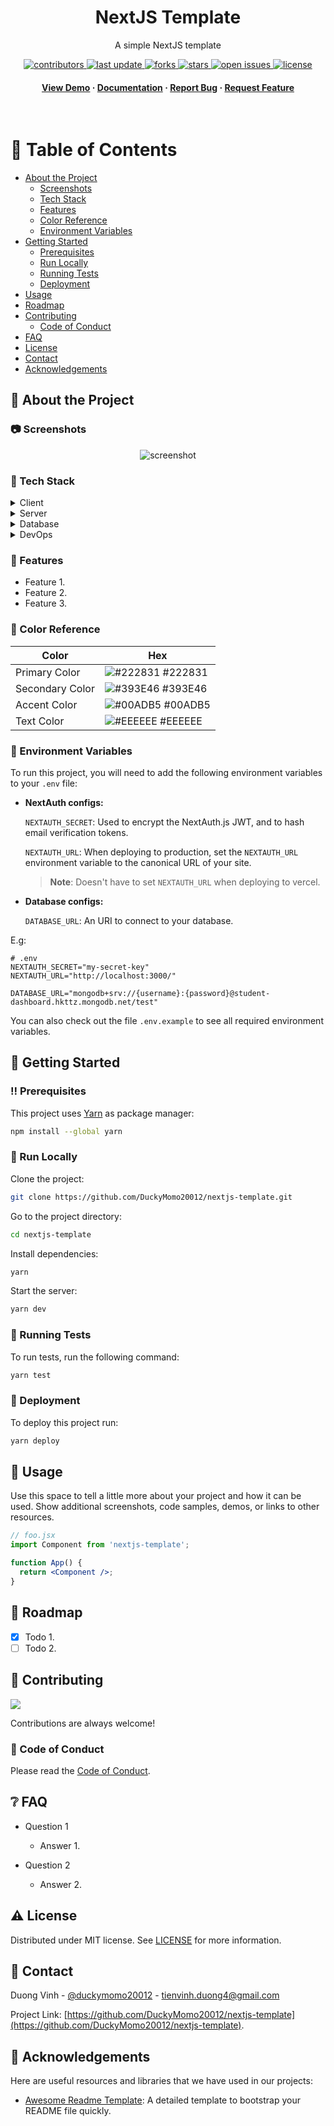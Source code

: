 <div align="center">

  <h1>NextJS Template</h1>

  <p>
    A simple NextJS template
  </p>

<!-- Badges -->
<p>
  <a href="https://github.com/DuckyMomo20012/nextjs-template/graphs/contributors">
    <img src="https://img.shields.io/github/contributors/DuckyMomo20012/nextjs-template" alt="contributors" />
  </a>
  <a href="">
    <img src="https://img.shields.io/github/last-commit/DuckyMomo20012/nextjs-template" alt="last update" />
  </a>
  <a href="https://github.com/DuckyMomo20012/nextjs-template/network/members">
    <img src="https://img.shields.io/github/forks/DuckyMomo20012/nextjs-template" alt="forks" />
  </a>
  <a href="https://github.com/DuckyMomo20012/nextjs-template/stargazers">
    <img src="https://img.shields.io/github/stars/DuckyMomo20012/nextjs-template" alt="stars" />
  </a>
  <a href="https://github.com/DuckyMomo20012/nextjs-template/issues/">
    <img src="https://img.shields.io/github/issues/DuckyMomo20012/nextjs-template" alt="open issues" />
  </a>
  <a href="https://github.com/DuckyMomo20012/nextjs-template/blob/main/LICENSE">
    <img src="https://img.shields.io/github/license/DuckyMomo20012/nextjs-template.svg" alt="license" />
  </a>
</p>

<h4>
    <a href="https://github.com/DuckyMomo20012/nextjs-template/">View Demo</a>
  <span> · </span>
    <a href="https://github.com/DuckyMomo20012/nextjs-template">Documentation</a>
  <span> · </span>
    <a href="https://github.com/DuckyMomo20012/nextjs-template/issues/">Report Bug</a>
  <span> · </span>
    <a href="https://github.com/DuckyMomo20012/nextjs-template/issues/">Request Feature</a>
  </h4>
</div>

<br />

<!-- Table of Contents -->

# :notebook_with_decorative_cover: Table of Contents

- [About the Project](#star2-about-the-project)
  - [Screenshots](#camera-screenshots)
  - [Tech Stack](#space_invader-tech-stack)
  - [Features](#dart-features)
  - [Color Reference](#art-color-reference)
  - [Environment Variables](#key-environment-variables)
- [Getting Started](#toolbox-getting-started)
  - [Prerequisites](#bangbang-prerequisites)
  - [Run Locally](#running-run-locally)
  - [Running Tests](#test_tube-running-tests)
  - [Deployment](#triangular_flag_on_post-deployment)
- [Usage](#eyes-usage)
- [Roadmap](#compass-roadmap)
- [Contributing](#wave-contributing)
  - [Code of Conduct](#scroll-code-of-conduct)
- [FAQ](#grey_question-faq)
- [License](#warning-license)
- [Contact](#handshake-contact)
- [Acknowledgements](#gem-acknowledgements)

<!-- About the Project -->

## :star2: About the Project

<!-- Screenshots -->

### :camera: Screenshots

<div align="center">
  <img src="https://placehold.co/600x400?text=Your+Screenshot+here" alt="screenshot" />
</div>

<!-- TechStack -->

### :space_invader: Tech Stack

<details>
  <summary>Client</summary>
  <ul>
    <li><a href="https://www.javascript.com/">Javascript</a></li>
    <li><a href="https://reactjs.org/">React.js</a></li>
    <li><a href="https://nextjs.org/">NextJS</a></li>
    <li><a href="https://redux-toolkit.js.org/">Redux Toolkit</a></li>
    <li><a href="https://react-query.tanstack.com/">React Query</a></li>
    <li><a href="https://windicss.org/">WindiCSS</a></li>
    <li><a href="https://mantine.dev/">Mantine</a></li>
    <li><a href="https://storybook.js.org/">Storybook</a></li>
    <li><a href="https://eslint.org/">ESLint</a></li>
    <li><a href="https://prettier.io/">Prettier</a></li>
    <li><a href="https://iconify.design/">Iconify</a></li>
  </ul>
</details>

<details>
  <summary>Server</summary>
  <ul>
    <li><a href="https://www.typescriptlang.org/">Typescript</a></li>
    <li><a href="https://expressjs.com/">Express.js</a></li>
    <li><a href="https://go.dev/">Golang</a></li>
    <li><a href="https://nestjs.com/">Nest.js</a></li>
    <li><a href="https://socket.io/">SocketIO</a></li>
    <li><a href="https://www.prisma.io/">Prisma</a></li>
    <li><a href="https://www.apollographql.com/">Apollo</a></li>
    <li><a href="https://graphql.org/">GraphQL</a></li>
  </ul>
</details>

<details>
<summary>Database</summary>
  <ul>
    <li><a href="https://www.mysql.com/">MySQL</a></li>
    <li><a href="https://www.postgresql.org/">PostgreSQL</a></li>
    <li><a href="https://redis.io/">Redis</a></li>
    <li><a href="https://neo4j.com/">Neo4j</a></li>
    <li><a href="https://www.mongodb.com/">MongoDB</a></li>
  </ul>
</details>

<details>
<summary>DevOps</summary>
  <ul>
    <li><a href="https://www.docker.com/">Docker</a></li>
    <li><a href="https://www.jenkins.io/">Jenkins</a></li>
    <li><a href="https://circleci.com/">CircleCLI</a></li>
  </ul>
</details>

<!-- Features -->

### :dart: Features

- Feature 1.
- Feature 2.
- Feature 3.

<!-- Color Reference -->

### :art: Color Reference

| Color           | Hex                                                              |
| --------------- | ---------------------------------------------------------------- |
| Primary Color   | ![#222831](https://placehold.jp/222831/222831/10x10.png) #222831 |
| Secondary Color | ![#393E46](https://placehold.jp/393E46/393E46/10x10.png) #393E46 |
| Accent Color    | ![#00ADB5](https://placehold.jp/00ADB5/00ADB5/10x10.png) #00ADB5 |
| Text Color      | ![#EEEEEE](https://placehold.jp/EEEEEE/EEEEEE/10x10.png) #EEEEEE |

<!-- Env Variables -->

### :key: Environment Variables

To run this project, you will need to add the following environment variables to
your `.env` file:

- **NextAuth configs:**

  `NEXTAUTH_SECRET`: Used to encrypt the NextAuth.js JWT, and to hash email
  verification tokens.

  `NEXTAUTH_URL`: When deploying to production, set the `NEXTAUTH_URL` environment
  variable to the canonical URL of your site.

  > **Note**: Doesn't have to set `NEXTAUTH_URL` when deploying to vercel.

- **Database configs:**

  `DATABASE_URL`: An URI to connect to your database.

E.g:

```
# .env
NEXTAUTH_SECRET="my-secret-key"
NEXTAUTH_URL="http://localhost:3000/"

DATABASE_URL="mongodb+srv://{username}:{password}@student-dashboard.hkttz.mongodb.net/test"
```

You can also check out the file `.env.example` to see all required environment
variables.

<!-- Getting Started -->

## :toolbox: Getting Started

<!-- Prerequisites -->

### :bangbang: Prerequisites

This project uses [Yarn](https://yarnpkg.com/) as package manager:

```bash
npm install --global yarn
```

<!-- Run Locally -->

### :running: Run Locally

Clone the project:

```bash
git clone https://github.com/DuckyMomo20012/nextjs-template.git
```

Go to the project directory:

```bash
cd nextjs-template
```

Install dependencies:

```bash
yarn
```

Start the server:

```bash
yarn dev
```

<!-- Running Tests -->

### :test_tube: Running Tests

To run tests, run the following command:

```bash
yarn test
```

<!-- Deployment -->

### :triangular_flag_on_post: Deployment

To deploy this project run:

```bash
yarn deploy
```

<!-- Usage -->

## :eyes: Usage

Use this space to tell a little more about your project and how it can be used.
Show additional screenshots, code samples, demos, or links to other resources.

```jsx
// foo.jsx
import Component from 'nextjs-template';

function App() {
  return <Component />;
}
```

<!-- Roadmap -->

## :compass: Roadmap

- [x] Todo 1.
- [ ] Todo 2.

<!-- Contributing -->

## :wave: Contributing

<a href="https://github.com/DuckyMomo20012/nextjs-template/graphs/contributors">
  <img src="https://contrib.rocks/image?repo=DuckyMomo20012/nextjs-template" />
</a>

Contributions are always welcome!

<!-- Code of Conduct -->

### :scroll: Code of Conduct

Please read the [Code of Conduct](https://github.com/DuckyMomo20012/nextjs-template/blob/main/CODE_OF_CONDUCT.md).

<!-- FAQ -->

## :grey_question: FAQ

- Question 1

  - Answer 1.

- Question 2

  - Answer 2.

<!-- License -->

## :warning: License

Distributed under MIT license. See
[LICENSE](https://github.com/DuckyMomo20012/nextjs-template/blob/main/LICENSE)
for more information.

<!-- Contact -->

## :handshake: Contact

Duong Vinh - [@duckymomo20012](https://twitter.com/duckymomo20012) -
tienvinh.duong4@gmail.com

Project Link: [https://github.com/DuckyMomo20012/nextjs-template](https://github.com/DuckyMomo20012/nextjs-template).

<!-- Acknowledgments -->

## :gem: Acknowledgements

Here are useful resources and libraries that we have used in our projects:

- [Awesome Readme Template](https://github.com/Louis3797/awesome-readme-template):
  A detailed template to bootstrap your README file quickly.
